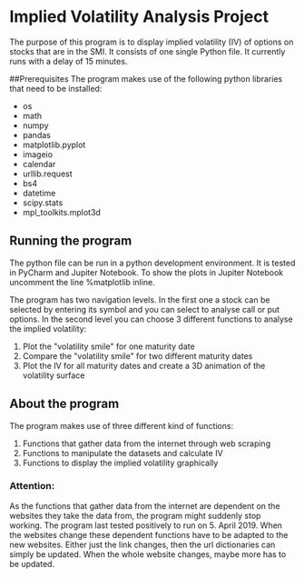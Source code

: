 # Implied Volatility Analysis Project

The purpose of this program is to display implied volatility (IV) of options on stocks that are in the SMI. It consists of one single Python file. It currently runs with a delay of 15 minutes.

##Prerequisites
The program makes use of the following python libraries that need to be installed:
- os
- math
- numpy
- pandas
- matplotlib.pyplot
- imageio
- calendar
- urllib.request
- bs4
- datetime
- scipy.stats
- mpl_toolkits.mplot3d

## Running the program
The python file can be run in a python development environment. It is tested in PyCharm and Jupiter Notebook. To show the plots in Jupiter Notebook uncomment the line %matplotlib inline.

The program has two navigation levels. In the first one a stock can be selected by entering its symbol and you can select to analyse call or put options. In the second level you can choose 3 different functions to analyse the implied volatility:
1. Plot the "volatility smile" for one maturity date
2. Compare the "volatility smile" for two different maturity dates
3. Plot the IV for all maturity dates and create a 3D animation of the volatility surface

## About the program

The program makes use of three different kind of functions:
1. Functions that gather data from the internet through web scraping
2. Functions to manipulate the datasets and calculate IV
3. Functions to display the implied volatility graphically 

### Attention:
As the functions that gather data from the internet are dependent on the websites they take the data from, the program might suddenly stop working. The program last tested positively to run on 5. April 2019. 
When the websites change these dependent functions have to be adapted to the new websites. Either just the link changes, then the url dictionaries can simply be updated. When the whole website changes, maybe more has to be updated. 
